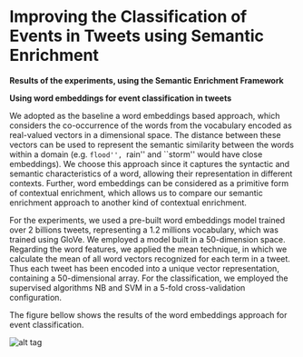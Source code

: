 # Improving the Classification of Events in Tweets using Semantic Enrichment

**Results of the experiments, using the Semantic Enrichment Framework**

**Using word embeddings for event classification in tweets**

We adopted as the baseline a word embeddings based approach, which considers the co-occurrence of the words from the vocabulary encoded as
real-valued vectors in a dimensional space. The distance between these vectors can be used to represent the semantic similarity between the 
words within a domain (e.g. ``flood'', ``rain'' and ``storm'' would have close embeddings). We choose this approach since it captures the 
syntactic and semantic characteristics of a word, allowing their representation in different contexts. Further, word embeddings can be 
considered as a primitive form of contextual enrichment, which allows us to compare our semantic enrichment approach to another kind of
contextual enrichment. 

For the experiments, we used a pre-built word embeddings model trained over 2 billions tweets, representing a 1.2 millions vocabulary, 
which was trained using GloVe. We employed a model built in a 50-dimension space. Regarding the word features, we applied the mean 
technique, in which we calculate the mean of all word vectors recognized for each term in a tweet. Thus each tweet has been encoded
into a unique vector representation, containing a 50-dimensional array. For the classification, we employed the supervised algorithms 
NB and SVM in a 5-fold cross-validation configuration.

The figure bellow shows the results of the word embeddings approach for event classification.

![alt tag](https://cloud.githubusercontent.com/assets/5015987/22621991/66098ba6-eb17-11e6-9ac9-4bb6125df72d.PNG)


